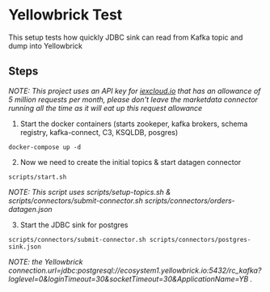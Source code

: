 # Yellowbrick Test

This setup tests how quickly JDBC sink can read from Kafka topic and dump into Yellowbrick

## Steps
_NOTE: This project uses an API key for [iexcloud.io](https://iexcloud.io/) that has an allowance of 5 million requests per month, please don't leave the marketdata connector running all the time as it will eat up this request allowance_

1. Start the docker containers (starts zookeper, kafka brokers, schema registry, kafka-connect, C3, KSQLDB, posgres)
```
docker-compose up -d
```
2. Now we need to create the initial topics & start datagen connector
```
scripts/start.sh
```
_NOTE: This script uses scripts/setup-topics.sh &  scripts/connectors/submit-connector.sh scripts/connectors/orders-datagen.json_

3. Start the JDBC sink for postgres
```
scripts/connectors/submit-connector.sh scripts/connectors/postgres-sink.json
```
_NOTE: the Yellowbrick connection.url=jdbc:postgresql://ecosystem1.yellowbrick.io:5432/rc_kafka?loglevel=0&loginTimeout=30&socketTimeout=30&ApplicationName=YB ._
